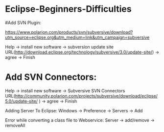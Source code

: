 # Eclipse-Beginners-Difficulties

#Add SVN Plugin:

https://www.polarion.com/products/svn/subversive/download?utm_source=eclipse.org&utm_medium=link&utm_campaign=subversive

Help -> install new software -> subversion update site URL(http://download.eclipse.org/technology/subversive/3.0/update-site/) -> agree -> Finish

# Add SVN Connectors:

Help -> install new software -> Subversive SVN Connectors URL(http://community.polarion.com/projects/subversive/download/eclipse/5.0/update-site/ ) -> agree -> Finish

Adding Server To Eclipse:
Windows -> Preference -> Servers -> Add

Error while converting a class file to Webservice:
Server -> add/remove -> removeAll




